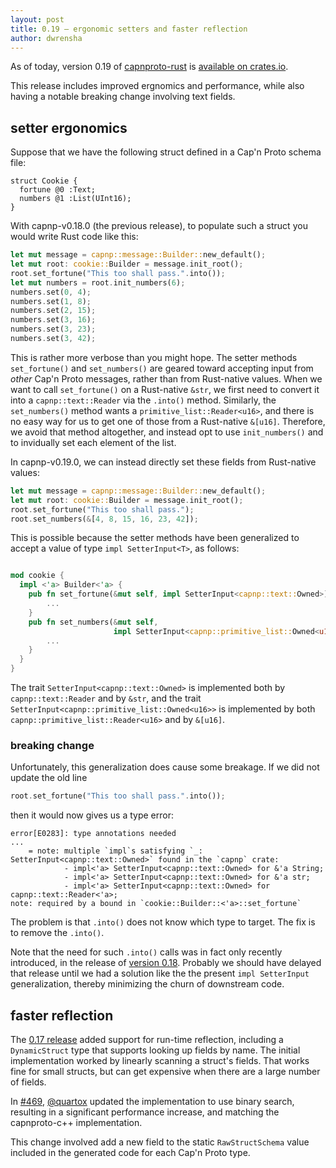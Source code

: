 ```yaml
---
layout: post
title: 0.19 — ergonomic setters and faster reflection
author: dwrensha
---
```


As of today,
version 0.19 of [capnproto-rust](https://github.com/capnproto/capnproto-rust)
is [available on crates.io](https://crates.io/crates/capnp).

This release includes improved ergnomics and performance,
while also having a notable breaking change involving text fields.


## setter ergonomics

Suppose that we have the following struct defined in a Cap'n Proto schema file:

```capnp
struct Cookie {
  fortune @0 :Text;
  numbers @1 :List(UInt16);
}

```

With capnp-v0.18.0 (the previous release), to populate such a struct you would write Rust code like this:

```rust
let mut message = capnp::message::Builder::new_default();
let mut root: cookie::Builder = message.init_root();
root.set_fortune("This too shall pass.".into());
let mut numbers = root.init_numbers(6);
numbers.set(0, 4);
numbers.set(1, 8);
numbers.set(2, 15);
numbers.set(3, 16);
numbers.set(3, 23);
numbers.set(3, 42);
```

This is rather more verbose than you might hope.
The setter methods `set_fortune()` and `set_numbers()` are geared toward
accepting input from *other* Cap'n Proto messages, rather than
from Rust-native values.
When we want to call `set_fortune()` on a Rust-native `&str`,
we first need to convert it into a `capnp::text::Reader` via the `.into()` method.
Similarly, the `set_numbers()` method wants a `primitive_list::Reader<u16>`,
and there is no easy way for us to get one of those from a Rust-native `&[u16]`.
Therefore, we avoid that method altogether, and instead opt to use `init_numbers()`
and to invidually set each element of the list.


In capnp-v0.19.0, we can instead directly set these fields from Rust-native values:

```rust
let mut message = capnp::message::Builder::new_default();
let mut root: cookie::Builder = message.init_root();
root.set_fortune("This too shall pass.");
root.set_numbers(&[4, 8, 15, 16, 23, 42]);
```

This is possible because the setter methods have been generalized
to accept a value of type `impl SetterInput<T>`, as follows:

```rust

mod cookie {
  impl <'a> Builder<'a> {
    pub fn set_fortune(&mut self, impl SetterInput<capnp::text::Owned>) {
        ...
    }
    pub fn set_numbers(&mut self,
                       impl SetterInput<capnp::primitive_list::Owned<u16>>) {
        ...
    }
  }
}

```

The trait `SetterInput<capnp::text::Owned>` is implemented both by
`capnp::text::Reader` and by `&str`, and
the trait `SetterInput<capnp::primitive_list::Owned<u16>>`
is implemented by both `capnp::primitive_list::Reader<u16>`
and by `&[u16]`.

### breaking change

Unfortunately, this generalization does cause some breakage.
If we did not update the old line
```rust
root.set_fortune("This too shall pass.".into());
```
then it would now gives us a type error:

```
error[E0283]: type annotations needed
...
    = note: multiple `impl`s satisfying `_: SetterInput<capnp::text::Owned>` found in the `capnp` crate:
            - impl<'a> SetterInput<capnp::text::Owned> for &'a String;
            - impl<'a> SetterInput<capnp::text::Owned> for &'a str;
            - impl<'a> SetterInput<capnp::text::Owned> for capnp::text::Reader<'a>;
note: required by a bound in `cookie::Builder::<'a>::set_fortune`

```

The problem is that `.into()` does not know which type to target.
The fix is to remove the `.into()`.

Note that the need for such `.into()` calls was in fact only recently
introduced, in the release of
[version 0.18]({{site.baseurl}}/2023/09/04/0.18-release.html).
Probably we should have
delayed that release until we had a solution like the
the present `impl SetterInput` generalization,
thereby minimizing the churn of downstream code.


## faster reflection

The [0.17 release]({{site.baseurl}}/2023/05/08/run-time-reflection.html)
added support for run-time reflection,
including a `DynamicStruct` type that supports
looking up fields by name.
The initial implementation
worked by linearly scanning a struct's fields.
That works fine for small structs, but can
get expensive when there are a large number of fields.

In [#469](https://github.com/capnproto/capnproto-rust/pull/469),
[@quartox](https://github.com/quartox) updated
the implementation to use binary search,
resulting in a significant performance increase,
and matching the capnproto-c++ implementation.

This change involved add a new field to the static `RawStructSchema` value included
in the generated code for each Cap'n Proto type.


